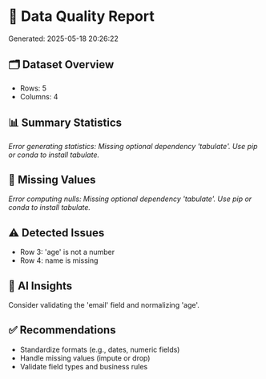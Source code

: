 # 🧾 Data Quality Report
Generated: 2025-05-18 20:26:22

## 🗂 Dataset Overview
- Rows: 5
- Columns: 4

## 📊 Summary Statistics
_Error generating statistics: Missing optional dependency 'tabulate'.  Use pip or conda to install tabulate._

## 🔎 Missing Values
_Error computing nulls: Missing optional dependency 'tabulate'.  Use pip or conda to install tabulate._

## ⚠️ Detected Issues
- Row 3: 'age' is not a number
- Row 4: name is missing

## 🤖 AI Insights
Consider validating the 'email' field and normalizing 'age'.

## ✅ Recommendations
- Standardize formats (e.g., dates, numeric fields)
- Handle missing values (impute or drop)
- Validate field types and business rules